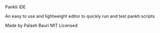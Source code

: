 Pankti IDE

An easy to use and lightweight editor to quickly run and test pankti scripts

Made by Palash Bauri
MIT Licensed
